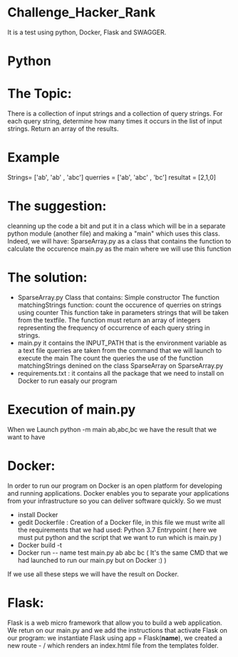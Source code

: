 # Challenge_Hacker_Rank

It is a test using python, Docker, Flask and SWAGGER.

#  Python 

# The Topic: 
There is a collection of input strings and a collection of query strings. For each query string, determine how many times it occurs in the list of input strings. 
Return an array of the results.

# Example

Strings= ['ab', 'ab' , 'abc']
querries = ['ab', 'abc' , 'bc']
resultat = [2,1,0]

# The suggestion: 
cleanning up the code a bit and put it in a class which will be in a separate python module (another file) and making a "main" which uses this class. Indeed, we will have:
SparseArray.py  as a class that contains the function to calculate the occurence
main.py as the main where we will use this function

# The solution:
* SparseArray.py 
Class that contains: Simple constructor
The function matchingStrings function: count the occurence of querries on strings using counter 
This function take in parameters strings that will be taken from the textfile.
The function must return an array of integers representing the frequency of occurrence of each query string in strings.
* main.py 
it contains the INPUT_PATH that is the  environment variable as a text file
querries are taken from the command  that we will launch to execute the main
The count the queries
the use of the function matchingStrings denined on the class SparseArray on SparseArray.py
* requirements.txt : it contains all the package that we need to install on Docker to run easaly our program


# Execution of main.py
When we Launch python -m main ab,abc,bc we have the result that we want to have 

# Docker:

In order to run our program on Docker is an open platform for developing  and running applications. 
Docker enables you to separate your applications from your infrastructure so you can deliver software quickly. 
So we must 

* install Docker  
* gedit Dockerfile : Creation of a Docker file, in this file we must write all the requirements that we had used:
Python 3.7
Entrypoint ( here we must put python and the script that we want to run which is main.py )
* Docker build -t 
* Docker run -- name test main.py ab abc bc ( It's the same CMD that we had launched to run our main.py but on Docker :) ) 

If we use all these steps we will have the result on Docker.

# Flask: 

Flask is a web micro framework that allow you to build a web application.
We retun on our main.py and we add the instructions that activate Flask on our program:
we instantiate Flask using app = Flask(__name__), we created a new route - / which renders an index.html file from the templates folder.









